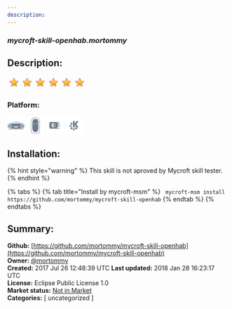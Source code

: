 ```yaml
---
description: 
---
```


### _mycroft-skill-openhab.mortommy_  
## Description:  
  
![](../.gitbook/assets/star.png)![](../.gitbook/assets/star.png)![](../.gitbook/assets/star.png)![](../.gitbook/assets/star.png)![](../.gitbook/assets/star.png)![](../.gitbook/assets/star.png)  
  
### Platform:  
 ![Mark I](../.gitbook/assets/mark-1-icon.png)  ![Mark II](../.gitbook/assets/mark-2-icon.png)  ![Picroft](../.gitbook/assets/picroft-icon.png)  ![plasmoid](../.gitbook/assets/kde.png)   
## Installation:  
{% hint style="warning" %}
This skill is not aproved by Mycroft skill tester.
{% endhint %}
    
{% tabs %}
{% tab title="Install by mycroft-msm" %}
``` mycroft-msm install https://github.com/mortommy/mycroft-skill-openhab```
{% endtab %}
  {% endtabs %}
    
## Summary:  
**Github:** [https://github.com/mortommy/mycroft-skill-openhab](https://github.com/mortommy/mycroft-skill-openhab)  
**Owner:** [@mortommy](https://github.com/mortommy)  
**Created:** 2017 Jul 26 12:48:39 UTC  **Last updated:** 2018 Jan 28 16:23:17 UTC  
**License:** Eclipse Public License 1.0  
**Market status:** [Not in Market](https://market.mycroft.ai/skill/)  
**Categories:** [ uncategorized ]   
